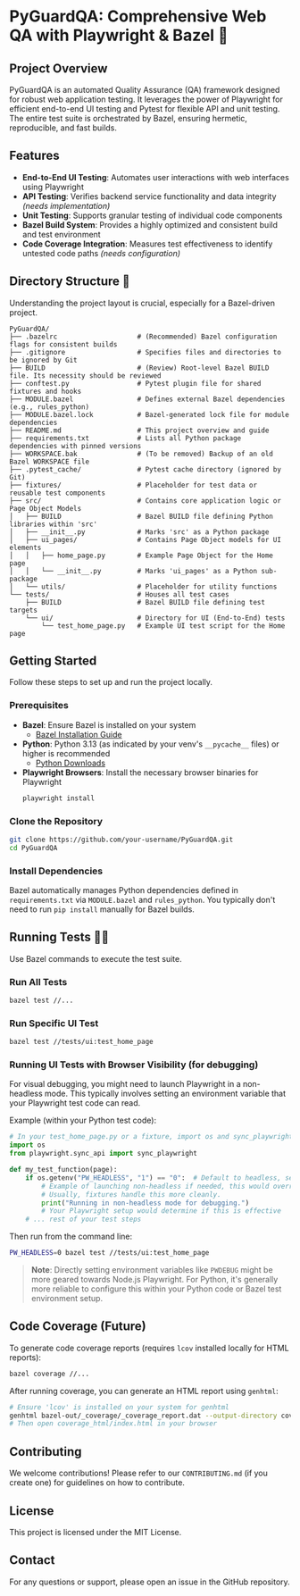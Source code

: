 # PyGuardQA: Comprehensive Web QA with Playwright & Bazel 🚀

## Project Overview

PyGuardQA is an automated Quality Assurance (QA) framework designed for robust web application testing. It leverages the power of Playwright for efficient end-to-end UI testing and Pytest for flexible API and unit testing. The entire test suite is orchestrated by Bazel, ensuring hermetic, reproducible, and fast builds.

## Features

- **End-to-End UI Testing**: Automates user interactions with web interfaces using Playwright
- **API Testing**: Verifies backend service functionality and data integrity *(needs implementation)*
- **Unit Testing**: Supports granular testing of individual code components
- **Bazel Build System**: Provides a highly optimized and consistent build and test environment
- **Code Coverage Integration**: Measures test effectiveness to identify untested code paths *(needs configuration)*

## Directory Structure 📁

Understanding the project layout is crucial, especially for a Bazel-driven project.

```
PyGuardQA/
├── .bazelrc                    # (Recommended) Bazel configuration flags for consistent builds
├── .gitignore                  # Specifies files and directories to be ignored by Git
├── BUILD                       # (Review) Root-level Bazel BUILD file. Its necessity should be reviewed
├── conftest.py                 # Pytest plugin file for shared fixtures and hooks
├── MODULE.bazel                # Defines external Bazel dependencies (e.g., rules_python)
├── MODULE.bazel.lock           # Bazel-generated lock file for module dependencies
├── README.md                   # This project overview and guide
├── requirements.txt            # Lists all Python package dependencies with pinned versions
├── WORKSPACE.bak               # (To be removed) Backup of an old Bazel WORKSPACE file
├── .pytest_cache/              # Pytest cache directory (ignored by Git)
├── fixtures/                   # Placeholder for test data or reusable test components
├── src/                        # Contains core application logic or Page Object Models
│   ├── BUILD                   # Bazel BUILD file defining Python libraries within 'src'
│   ├── __init__.py             # Marks 'src' as a Python package
│   ├── ui_pages/               # Contains Page Object models for UI elements
│   │   ├── home_page.py        # Example Page Object for the Home page
│   │   └── __init__.py         # Marks 'ui_pages' as a Python sub-package
│   └── utils/                  # Placeholder for utility functions
└── tests/                      # Houses all test cases
    ├── BUILD                   # Bazel BUILD file defining test targets
    └── ui/                     # Directory for UI (End-to-End) tests
        └── test_home_page.py   # Example UI test script for the Home page
```

## Getting Started

Follow these steps to set up and run the project locally.

### Prerequisites

- **Bazel**: Ensure Bazel is installed on your system
  - [Bazel Installation Guide](https://bazel.build/install)
- **Python**: Python 3.13 (as indicated by your venv's `__pycache__` files) or higher is recommended
  - [Python Downloads](https://www.python.org/downloads/)
- **Playwright Browsers**: Install the necessary browser binaries for Playwright
  ```bash
  playwright install
  ```

### Clone the Repository

```bash
git clone https://github.com/your-username/PyGuardQA.git
cd PyGuardQA
```

### Install Dependencies

Bazel automatically manages Python dependencies defined in `requirements.txt` via `MODULE.bazel` and `rules_python`. You typically don't need to run `pip install` manually for Bazel builds.

## Running Tests 🏃‍♂️

Use Bazel commands to execute the test suite.

### Run All Tests

```bash
bazel test //...
```

### Run Specific UI Test

```bash
bazel test //tests/ui:test_home_page
```

### Running UI Tests with Browser Visibility (for debugging)

For visual debugging, you might need to launch Playwright in a non-headless mode. This typically involves setting an environment variable that your Playwright test code can read.

Example (within your Python test code):

```python
# In your test_home_page.py or a fixture, import os and sync_playwright
import os
from playwright.sync_api import sync_playwright

def my_test_function(page):
    if os.getenv("PW_HEADLESS", "1") == "0":  # Default to headless, set PW_HEADLESS=0 for visible
        # Example of launching non-headless if needed, this would override a fixture
        # Usually, fixtures handle this more cleanly.
        print("Running in non-headless mode for debugging.")
        # Your Playwright setup would determine if this is effective
    # ... rest of your test steps
```

Then run from the command line:

```bash
PW_HEADLESS=0 bazel test //tests/ui:test_home_page
```

> **Note**: Directly setting environment variables like `PWDEBUG` might be more geared towards Node.js Playwright. For Python, it's generally more reliable to configure this within your Python code or Bazel test environment setup.

## Code Coverage (Future)

To generate code coverage reports (requires `lcov` installed locally for HTML reports):

```bash
bazel coverage //...
```

After running coverage, you can generate an HTML report using `genhtml`:

```bash
# Ensure 'lcov' is installed on your system for genhtml
genhtml bazel-out/_coverage/_coverage_report.dat --output-directory coverage_html
# Then open coverage_html/index.html in your browser
```

## Contributing

We welcome contributions! Please refer to our `CONTRIBUTING.md` (if you create one) for guidelines on how to contribute.

## License

This project is licensed under the MIT License.

## Contact

For any questions or support, please open an issue in the GitHub repository.